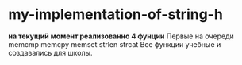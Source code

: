 # my-implementation-of-string-h
**на текущий момент реализованно 4 фунции**
Первые на очереди memcmp
memcpy
memset
strlen
strcat
Все функции учебные и создавались для школы.
